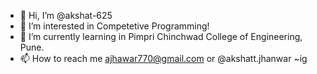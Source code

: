 - 👋 Hi, I’m @akshat-625
- 👀 I’m interested in Competetive Programming!
- 🌱 I’m currently learning in Pimpri Chinchwad College of Engineering, Pune.
- 📫 How to reach me ajhawar770@gmail.com or @akshatt.jhanwar ~ig

<!---
akshat-625/akshat-625 is a ✨ special ✨ repository because its `README.md` (this file) appears on your GitHub profile.
You can click the Preview link to take a look at your changes.
--->
